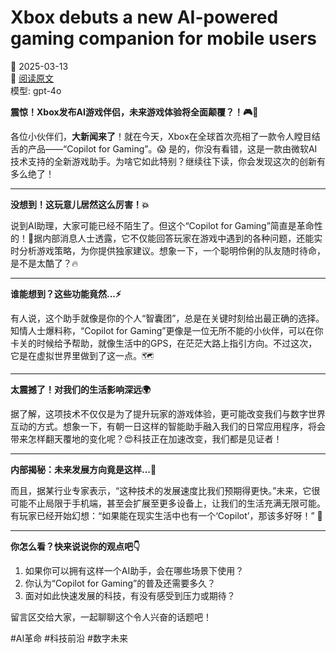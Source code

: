 # Xbox debuts a new AI-powered gaming companion for mobile users

📅 2025-03-13  
🔗 [阅读原文](https://techcrunch.com/2025/03/13/xbox-debuts-a-new-ai-powered-gaming-companion/)  
模型: gpt-4o

**震惊！Xbox发布AI游戏伴侣，未来游戏体验将全面颠覆？！🎮🤖**

各位小伙伴们，**大新闻来了**！就在今天，Xbox在全球首次亮相了一款令人瞠目结舌的产品——“Copilot for Gaming”。😱 是的，你没有看错，这是一款由微软AI技术支持的全新游戏助手。为啥它如此特别？继续往下读，你会发现这次的创新有多么绝了！

---

**没想到！这玩意儿居然这么厉害！💥**

说到AI助理，大家可能已经不陌生了。但这个“Copilot for Gaming”简直是革命性的！👀据内部消息人士透露，它不仅能回答玩家在游戏中遇到的各种问题，还能实时分析游戏策略，为你提供独家建议。想象一下，一个聪明伶俐的队友随时待命，是不是太酷了？🔥

---

**谁能想到？这些功能竟然...⚡️**

有人说，这个助手就像是你的个人“智囊团”，总是在关键时刻给出最正确的选择。知情人士爆料称，“Copilot for Gaming”更像是一位无所不能的小伙伴，可以在你卡关的时候给予帮助，就像生活中的GPS，在茫茫大路上指引方向。不过这次，它是在虚拟世界里做到了这一点。🗺️

---

**太震撼了！对我们的生活影响深远🌍**

据了解，这项技术不仅仅是为了提升玩家的游戏体验，更可能改变我们与数字世界互动的方式。想象一下，有朝一日这样的智能助手融入我们的日常应用程序，将会带来怎样翻天覆地的变化呢？😍科技正在加速改变，我们都是见证者！

---

**内部揭秘：未来发展方向竟是这样...🔮**

而且，据某行业专家表示，“这种技术的发展速度比我们预期得更快。”未来，它很可能不止局限于手机端，甚至会扩展至更多设备上，让我们的生活充满无限可能。有玩家已经开始幻想：“如果能在现实生活中也有一个‘Copilot’，那该多好呀！” 🤩

---

**你怎么看？快来说说你的观点吧👇**

1. 如果你可以拥有这样一个AI助手，会在哪些场景下使用？
2. 你认为“Copilot for Gaming”的普及还需要多久？
3. 面对如此快速发展的科技，有没有感受到压力或期待？

留言区交给大家，一起聊聊这个令人兴奋的话题吧！

#AI革命 #科技前沿 #数字未来
